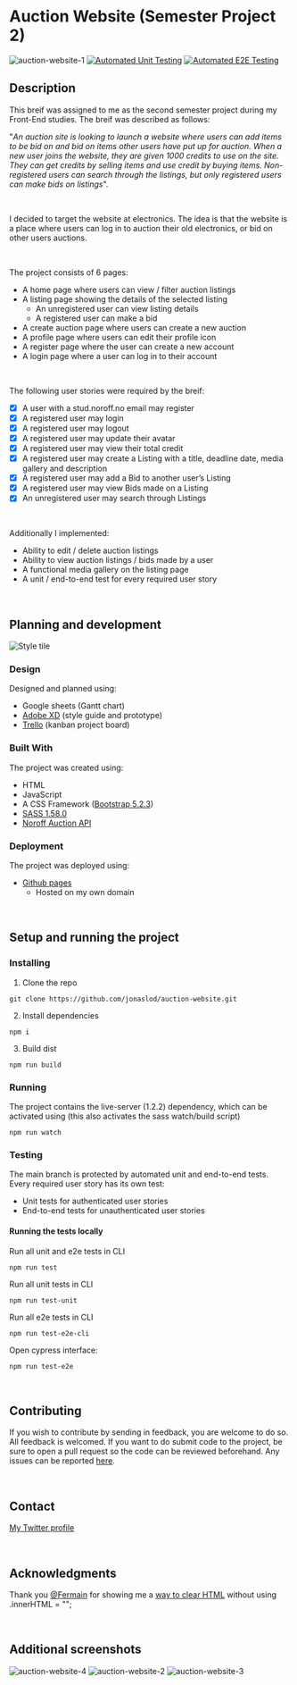 # Auction Website (Semester Project 2)
![auction-website-1](https://user-images.githubusercontent.com/95305401/221525729-4f420282-881d-48cc-a12f-cf3b29ea7843.png)
[![Automated Unit Testing](https://github.com/jonaslod/auction-website/actions/workflows/unit-test.yml/badge.svg)](https://github.com/jonaslod/auction-website/actions/workflows/unit-test.yml)
[![Automated E2E Testing](https://github.com/jonaslod/auction-website/actions/workflows/e2e-test.yml/badge.svg)](https://github.com/jonaslod/auction-website/actions/workflows/e2e-test.yml)
## Description

This breif was assigned to me as the second semester project during my Front-End studies. The breif was described as follows:

"*An auction site is looking to launch a website where users can add items to be bid on and bid on items other users have put up for auction.
When a new user joins the website, they are given 1000 credits to use on the site. They can get credits by selling items and use credit by buying items. Non-registered users can search through the listings, but only registered users can make bids on listings*".

<br />

I decided to target the website at electronics. The idea is that the website is a place where users can log in to auction their old electronics, or bid on other users auctions.

<br />

The project consists of 6 pages:
- A home page where users can view / filter auction listings
- A listing page showing the details of the selected listing
  - An unregistered user can view listing details
  - A registered user can make a bid
- A create auction page where users can create a new auction
- A profile page where users can edit their profile icon
- A register page where the user can create a new account
- A login page where a user can log in to their account

<br />

The following user stories were required by the breif:
- [x] A user with a stud.noroff.no email may register
- [x] A registered user may login
- [x] A registered user may logout
- [x] A registered user may update their avatar
- [x] A registered user may view their total credit
- [x] A registered user may create a Listing with a title, deadline date, media gallery and description
- [x] A registered user may add a Bid to another user’s Listing
- [x] A registered user may view Bids made on a Listing
- [x] An unregistered user may search through Listings

<br />

Additionally I implemented:
- Ability to edit / delete auction listings
- Ability to view auction listings / bids made by a user
- A functional media gallery on the listing page
- A unit / end-to-end test for every required user story

<br />

## Planning and development
![Style tile](https://user-images.githubusercontent.com/95305401/221539887-6659dab9-a38d-476f-a0fb-b2878e5534db.png)
### Design
Designed and planned using:
- Google sheets (Gantt chart)
- [Adobe XD](https://helpx.adobe.com/xd/get-started.html) (style guide and prototype)
- [Trello](https://trello.com) (kanban project board)

### Built With
The project was created using:
- HTML
- JavaScript
- A CSS Framework ([Bootstrap 5.2.3](https://getbootstrap.com/))
- [SASS 1.58.0](https://sass-lang.com/install)
- [Noroff Auction API](https://docs.noroff.dev/auctionhouse-endpoints/authentication)

### Deployment
The project was deployed using:
- [Github pages](https://docs.github.com/en/pages/getting-started-with-github-pages/about-github-pages)
  - Hosted on my own domain

<br />

## Setup and running the project
### Installing
1. Clone the repo
```
git clone https://github.com/jonaslod/auction-website.git
```
2. Install dependencies
```
npm i
```
3. Build dist
```
npm run build
```

### Running
The project contains the live-server (1.2.2) dependency, which can be activated using (this also activates the sass watch/build script)
```
npm run watch
```

### Testing
The main branch is protected by automated unit and end-to-end tests.<br />
Every required user story has its own test:
- Unit tests for authenticated user stories
- End-to-end tests for unauthenticated user stories

#### Running the tests locally
Run all unit and e2e tests in CLI
```
npm run test
```

Run all unit tests in CLI
```
npm run test-unit
```

Run all e2e tests in CLI
```
npm run test-e2e-cli
```

Open cypress interface:
```
npm run test-e2e
```

<br />

## Contributing
If you wish to contribute by sending in feedback, you are welcome to do so. All feedback is welcomed. If you want to do submit code to the project, be sure to open a pull request so the code can be reviewed beforehand. Any issues can be reported [here](https://github.com/jonaslod/auction-website/issues).

<br />

## Contact
[My Twitter profile](https://twitter.com/jonaslodcontact)

<br />

## Acknowledgments
Thank you [@Fermain](https://github.com/Fermain) for showing me a [way to clear HTML](https://github.com/jonaslod/social-media/pull/2#discussion_r1040937689) without using .innerHTML = "";

<br />

## Additional screenshots
![auction-website-4](https://user-images.githubusercontent.com/95305401/221532685-592da807-60a6-4e83-8242-981ed1712c36.png)
![auction-website-2](https://user-images.githubusercontent.com/95305401/221532638-68f14f7f-62da-41b9-a77f-c49250affea1.png)
![auction-website-3](https://user-images.githubusercontent.com/95305401/221532662-68b61f46-57fb-4608-aa0c-061686a15786.png)
